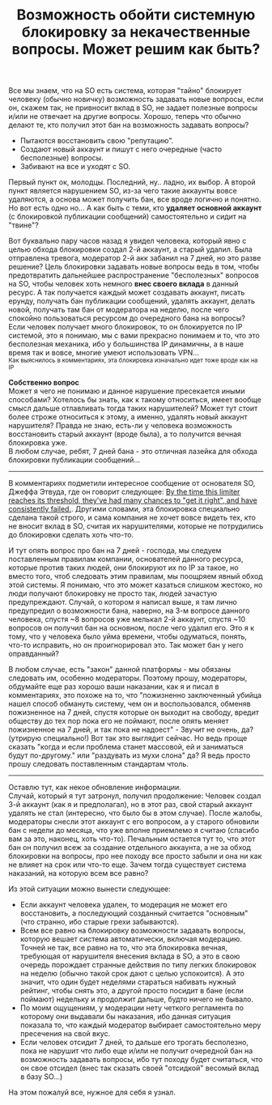 ﻿---
title: "Возможность обойти системную блокировку за некачественные вопросы. Может решим как быть?"
se.owner.user_id: 220553
se.owner.display_name: "EvgeniyZ"
se.owner.link: "https://ru.meta.stackoverflow.com/users/220553/evgeniyz"
se.link: "https://ru.meta.stackoverflow.com/questions/14263/%d0%92%d0%be%d0%b7%d0%bc%d0%be%d0%b6%d0%bd%d0%be%d1%81%d1%82%d1%8c-%d0%be%d0%b1%d0%be%d0%b9%d1%82%d0%b8-%d1%81%d0%b8%d1%81%d1%82%d0%b5%d0%bc%d0%bd%d1%83%d1%8e-%d0%b1%d0%bb%d0%be%d0%ba%d0%b8%d1%80%d0%be%d0%b2%d0%ba%d1%83-%d0%b7%d0%b0-%d0%bd%d0%b5%d0%ba%d0%b0%d1%87%d0%b5%d1%81%d1%82%d0%b2%d0%b5%d0%bd%d0%bd%d1%8b%d0%b5-%d0%b2%d0%be%d0%bf%d1%80%d0%be%d1%81%d1%8b-%d0%9c%d0%be%d0%b6%d0%b5%d1%82-%d1%80%d0%b5%d1%88%d0%b8%d0%bc-%d0%ba"
se.question_id: 14263
se.post_type: question
---
<p>Все мы знаем, что на SO есть система, которая &quot;тайно&quot; блокирует человеку (обычно новичку) возможность задавать новые вопросы, если он, скажем так, не привносит вклад в SO, не задает полезные вопросы и/или не отвечает на другие вопросы. Хорошо, теперь что обычно делают те, кто получил этот бан на возможность задавать вопросы?</p>
<ul>
<li>Пытаются восстановить свою &quot;репутацию&quot;.</li>
<li>Создают новый аккаунт и пишут с него очередные (часто бесполезные) вопросы.</li>
<li>Забивают на все и уходят с SO.</li>
</ul>
<p>Первый пункт ок, молодцы. Последний, ну.. ладно, их выбор. А второй пункт является нарушением SO, из-за чего такие аккаунты вовсе удаляются, а основа может получить бан, все вроде логично и понятно. Но вот есть одно но... А как быть с теми, кто <strong>удаляет основной аккаунт</strong> (с блокировкой публикации сообщений) самостоятельно и сидит на &quot;твине&quot;?</p>
<p>Вот буквально пару часов назад я увидел человека, который явно с целью обхода блокировки создал 2-й аккаунт, а старый удалил. Была отправлена тревога, модератор 2-й акк забанил на 7 дней, но это разве решение? Цель блокировки задавать новые вопросы ведь в том, чтобы предотвратить дальнейшее распространение &quot;бесполезных&quot; вопросов на SO, чтобы человек хоть немного <strong>внес своего вклада</strong> в данный ресурс. А так получается каждый может создавать аккаунт, писать ерунду, получать бан публикации сообщений, удалять аккаунт, делать новой, получать там бан от модератора на неделю, после чего спокойно пользоваться ресурсом до очередного бана на вопросы? Если человек получает много блокировок, то он блокируется по IP системой, это я понимаю, мы с вами прекрасно понимаем и то, что это бесполезная механика, ибо у большинства IP динамичны, а в наше время так и вовсе, многие умеют использовать VPN...<br />
<sup>Как выяснилось в комментариях, эта блокировка изначально идет тоже вроде как на IP</sup></p>
<p><strong>Собственно вопрос</strong><br />
Может я чего не понимаю и данное нарушение пресекается иными способами? Хотелось бы знать, как к такому относиться, имеет вообще смысл дальше отлавливать тогда таких нарушителей? Может тут стоит более строже относиться к этому, а именно, удалять новый аккаунт нарушителя? Правда не знаю, есть-ли у человека возможность восстановить старый аккаунт (вроде была), а то получится вечная блокировка уже.<br />
В любом случае, ребят, 7 дней бана - это отличная лазейка для обхода блокировки публикации сообщений...</p>
<hr />
<p>В комментариях подметили интересное сообщение от основателя SO, Джеффа Этвуда, где он говорит следующее: <a href="https://meta.stackexchange.com/a/62374/403443">By the time this limiter reaches its threshold, they've had many chances to &quot;get it right&quot;, and have consistently failed.</a>. Другими словами, эта блокировка специально сделана такой строго, и сама компания не хочет вовсе видеть тех, кто не вносит вклад в SO, считая их нарушителями, которые не потрудились до блокировки сделать хоть что-то.</p>
<p>И тут опять вопрос про бан на 7 дней - господа, мы следуем поставленным правилам компании, основателей данного ресурса, которые против таких людей, они блокируют их по IP за такое, но вместо того, чтоб следовать этим правилам, мы поощряем явный обход этой системы. Я понимаю, что это может казаться слишком жестоко, но люди получают блокировку не просто так, людей зачастую предупреждают. Случай, о котором я написал выше, я там лично предупредил о возможности бана, наверно, на 3-м вопросе данного человека, спустя ~8 вопросов уже мелькал 2-й аккаунт, спустя ~10 вопросов он получил бан на основном, после чего удалил его. Это я к тому, что у человека было уйма времени, чтобы одуматься, понять, что-то исправить, но он проигнорировал это. Так может бан у него оправданный?</p>
<p>В любом случае, есть &quot;закон&quot; данной платформы - мы обязаны следовать им, особенно модераторы. Поэтому прошу, модераторы, обдумайте еще раз хорошо ваши наказании, как я и писал в комментариях, это похоже на то, что &quot;пожизненно заключенный убийца нашел способ обмануть систему, чем он и воспользовался, обменяв пожизненное на 7 дней, спустя которые он выходит на свободу, вредит обществу до тех пор пока его не поймают, после опять меняет пожизненное на 7 дней, и так пока не надоест&quot; - Звучит не очень, да? (утрирую специально!) Вот так это выглядит сейчас. Но ведь проще сказать &quot;когда и если проблема станет массовой, ей и заниматься будут по-другому.&quot; или &quot;раздувать из мухи слона&quot; да? Я ведь просто прошу следовать поставленным стандартам чтоль.</p>
<hr />
<p>Оставлю тут, как некое обновление информации.<br />
Случай, который я тут затронул, получил продолжение: Человек создал 3-й аккаунт (как я и предполагал), но в этот раз, свой старый аккаунт удалять не стал (интересно, что было бы в этом случае). После жалобы, модераторы снесли этот аккаунт с его вопросом, а у старого обновили бан с недели до месяца, что уже вполне приемлемо я считаю  (спасибо вам за это, наконец, хоть что-то). Печальным остается тут то, что этот бан он получил всеж за создание отдельного аккаунта, а не за обход блокировки на вопросы, про нее походу все просто забыли и она ни как не влияет на срок или что-то еще. Зачем тогда существует система наказаний, на которую всем все равно?</p>
<p>Из этой ситуации можно вынести следующее:</p>
<ul>
<li>Если аккаунт человека удален, то модерация не может его восстановить, а последующий созданный считается &quot;основным&quot; (что странно, ибо старые грехи забываются).</li>
<li>Всем все равно на блокировку возможности задавать вопросы, которую вешает система автоматически, включая модерацию. Точней не так, все равно на то, что эта блокировка вечная, требующая от нарушителя внесения вклада в SO, а это в свою очередь порождает странные действия по типу легких блокировок на неделю (обычно такой срок дают с целью успокоится). А это значит, что один будет неделями стараться набивать нужный рейтинг, чтобы снять это, а другой просто посидит в бане (если поймают) недельку и продолжит дальше, будто ничего не бывало.</li>
<li>По моим ощущениям, у модерации нету четкого регламента по которому они выдавали бы наказания, ибо данная ситуация показала то, что каждый модератор выбирает самостоятельно меру пресечения на свой вкус.</li>
<li>Если человек отсидит 7 дней, то дальше его трогать бесполезно, пока не нарушит что либо еще и/или не получит очередной бан на возможность задавать вопросы, ибо тут походу будет считаться, что он свое отсидел (внес так сказать своей &quot;отсидкой&quot; весомый вклад в базу SO...)</li>
</ul>
<p>На этом пожалуй все, нужное для себя я узнал.</p>

